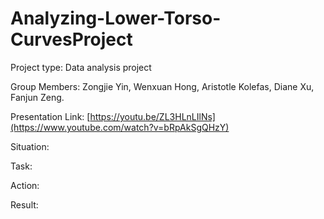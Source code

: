 # Analyzing-Lower-Torso-CurvesProject

Project type: Data analysis project

Group Members: Zongjie Yin, Wenxuan Hong, Aristotle Kolefas, Diane Xu, Fanjun Zeng.

Presentation Link: [https://youtu.be/ZL3HLnLIlNs](https://www.youtube.com/watch?v=bRpAkSgQHzY)

Situation: 

Task: 

Action: 

Result: 

